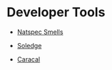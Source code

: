# Developer Tools

- [Natspec Smells](https://github.com/defi-wonderland/natspec-smells?utm_source=substack&utm_medium=email#readme)

- [Soledge](https://github.com/Vectorized/soledge?tab=readme-ov-file#readme)

- [Caracal](https://github.com/crytic/caracal)
